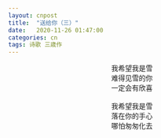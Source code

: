 ```yaml
---
layout: cnpost
title:  "送给你（三）"
date:   2020-11-26 01:47:00
categories: cn
tags: 诗歌 三歳作
---
```


<center>
我希望我是雪<br>
难得见雪的你<br>
一定会有欣喜<br>
<br>
我希望我是雪<br>
落在你的手心<br>
哪怕匆匆化去<br>
</center>
